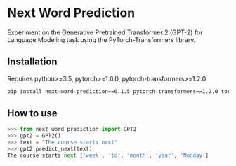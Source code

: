 # Next Word Prediction
Experiment on the Generative Pretrained Transformer 2 (GPT-2) for Language Modeling task using the PyTorch-Transformers library.

## Installation
Requires python>=3.5, pytorch>=1.6.0, pytorch-transformers>=1.2.0
```bash
pip install next-word-prediction==0.1.5 pytorch-transformers==1.2.0 torch==1.6.0
```

## How to use
```python
>>> from next_word_prediction import GPT2
>>> gpt2 = GPT2()
>>> text = "The course starts next"
>>> gpt2.predict_next(text)
The course starts next ['week', 'to', 'month', 'year', 'Monday']
```
